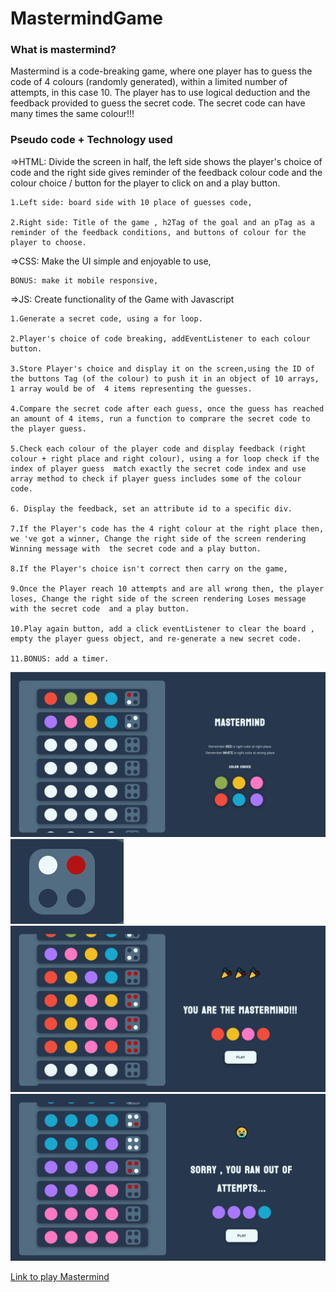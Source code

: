 # MastermindGame

<h3>What is mastermind?</h3>

Mastermind is a code-breaking game, where one player has to guess the code of 4 colours (randomly generated), within a limited number of attempts, in this case 10. 
The player has to use logical deduction and the feedback provided to guess the secret code.
The secret code can have many times the same colour!!!

<h3>Pseudo code + Technology used</h3>

=>HTML: Divide the screen in half, the left side shows the player's choice of code and the right side gives reminder of the feedback colour code and the colour choice 	/ button for the player to click on and a play button.
 
	1.Left side: board side with 10 place of guesses code,
 
	2.Right side: Title of the game , h2Tag of the goal and an pTag as a reminder of the feedback conditions, and buttons of colour for the player to choose.
	

=>CSS: 	Make the UI simple and enjoyable to use,

	BONUS: make it mobile responsive,

=>JS:  	Create functionality of the Game with Javascript
	
 	1.Generate a secret code, using a for loop.

	2.Player's choice of code breaking, addEventListener to each colour button.
 
	3.Store Player's choice and display it on the screen,using the ID of the buttons Tag (of the colour) to push it in an object of 10 arrays, 1 array would be of 	4 items representing the guesses.
 
	4.Compare the secret code after each guess, once the guess has reached an amount of 4 items, run a function to comprare the secret code to the player guess.
 
	5.Check each colour of the player code and display feedback (right colour + right place and right colour), using a for loop check if the index of player guess 	match exactly the secret code index and use array method to check if player guess includes some of the colour code.
 
	6. Display the feedback, set an attribute id to a specific div.
 
	7.If the Player's code has the 4 right colour at the right place then, we 've got a winner, Change the right side of the screen rendering Winning message with 	the secret code and a play button.
 
	8.If the Player's choice isn't correct then carry on the game,
 
	9.Once the Player reach 10 attempts and are all wrong then, the player loses, Change the right side of the screen rendering Loses message with the secret code 	and a play button.
 
	10.Play again button, add a click eventListener to clear the board , empty the player guess object, and re-generate a new secret code.

	11.BONUS: add a timer.



<img src="./image/MastermindImg1.png" alt="screenshot of mastermind game" />

<img src="./image/MastermindFeedback.png" alt="screenshot of feedback in mastermind"/>

<img src="./image/MastermindWinCon.png" alt="screenshot of mastermind game" />

<img src="./image/MasterminsLoseCon.png" alt="screenshot of mastermind game" />


<a href="https://agathelouiselav.github.io/MastermindGame/">Link to play Mastermind</a>


